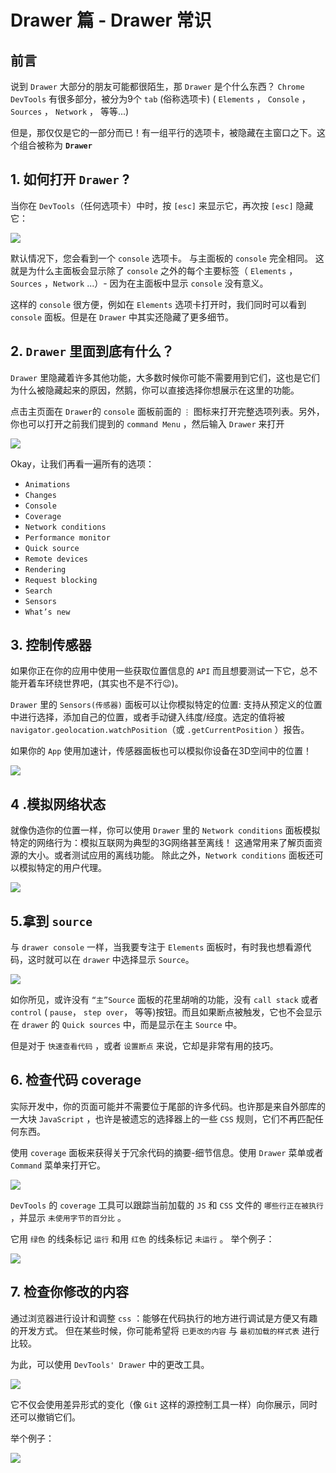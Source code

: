 # Drawer 篇 - Drawer 常识

## 前言

说到 `Drawer` 大部分的朋友可能都很陌生，那 `Drawer` 是个什么东西？
`Chrome DevTools` 有很多部分，被分为9个 `tab` (俗称选项卡) ( `Elements` ， `Console` ， `Sources` ， `Network` ， 等等...)

但是，那仅仅是它的一部分而已！有一组平行的选项卡，被隐藏在主窗口之下。这个组合被称为 **`Drawer`**


## 1. 如何打开 `Drawer` ?

当你在 `DevTools`（任何选项卡）中时，按 `[esc]` 来显示它，再次按 `[esc]` 隐藏它：

![](https://p1-jj.byteimg.com/tos-cn-i-t2oaga2asx/gold-user-assets/2018/12/20/167ca65dd246e55d~tplv-t2oaga2asx-image.image)

默认情况下，您会看到一个 `console` 选项卡。 与主面板的 `console` 完全相同。 这就是为什么主面板会显示除了 `console` 之外的每个主要标签（ `Elements` ，`Sources` ，`Network` ...）- 因为在主面板中显示 `console` 没有意义。

这样的 `console` 很方便，例如在 `Elements` 选项卡打开时，我们同时可以看到 `console` 面板。但是在 `Drawer` 中其实还隐藏了更多细节。

## 2. `Drawer` 里面到底有什么？

`Drawer` 里隐藏着许多其他功能，大多数时候你可能不需要用到它们，这也是它们为什么被隐藏起来的原因，然鹅，你可以直接选择你想展示在这里的功能。

点击主页面在 `Drawer`的 `console` 面板前面的 `⋮` 图标来打开完整选项列表。另外，你也可以打开之前我们提到的 `command Menu` ，然后输入 `Drawer` 来打开

![](https://p1-jj.byteimg.com/tos-cn-i-t2oaga2asx/gold-user-assets/2018/12/20/167ca65dd36c5272~tplv-t2oaga2asx-image.image)

Okay，让我们再看一遍所有的选项：

- `Animations`
- `Changes`
- `Console`
- `Coverage`
- `Network conditions`
- `Performance monitor`
- `Quick source`
- `Remote devices`
- `Rendering`
- `Request blocking`
- `Search`
- `Sensors` 
- `What’s new`

## 3. 控制传感器

如果你正在你的应用中使用一些获取位置信息的 `API` 而且想要测试一下它，总不能开着车环绕世界吧，(其实也不是不行😉)。

`Drawer` 里的 `Sensors(传感器)` 面板可以让你模拟特定的位置: 支持从预定义的位置中进行选择，添加自己的位置，或者手动键入纬度/经度。选定的值将被 `navigator.geolocation.watchPosition`（或 `.getCurrentPosition` ）报告。

如果你的 `App` 使用加速计，传感器面板也可以模拟你设备在3D空间中的位置！

![](https://p1-jj.byteimg.com/tos-cn-i-t2oaga2asx/gold-user-assets/2018/12/20/167caa871b562a48~tplv-t2oaga2asx-image.image)

## 4 .模拟网络状态

就像伪造你的位置一样，你可以使用 `Drawer` 里的 `Network conditions` 面板模拟特定的网络行为：模拟互联网为典型的3G网络甚至离线！ 这通常用来了解页面资源的大小。或者测试应用的离线功能。
除此之外，`Network conditions` 面板还可以模拟特定的用户代理。

![](https://p1-jj.byteimg.com/tos-cn-i-t2oaga2asx/gold-user-assets/2018/12/20/167caa8723019208~tplv-t2oaga2asx-image.image)

## 5.拿到 `source`

与 `drawer console` 一样，当我要专注于 `Elements` 面板时，有时我也想看源代码，这时就可以在 `drawer` 中选择显示 `Source`。

![](https://p1-jj.byteimg.com/tos-cn-i-t2oaga2asx/gold-user-assets/2018/12/20/167caa8719c239ee~tplv-t2oaga2asx-image.image)

如你所见，或许没有 `“主”Source` 面板的花里胡哨的功能，没有 `call stack` 或者 `control` ( `pause`， `step over`， 等等)按钮。而且如果断点被触发，它也不会显示在 `drawer` 的 `Quick sources` 中，而是显示在主 `Source` 中。

但是对于 `快速查看代码` ，或者 `设置断点` 来说，它却是非常有用的技巧。

## 6. 检查代码 coverage

实际开发中，你的页面可能并不需要位于尾部的许多代码。也许那是来自外部库的一大块 `JavaScript` ，也许是被遗忘的选择器上的一些 `CSS` 规则，它们不再匹配任何东西。

使用 `coverage` 面板来获得关于冗余代码的摘要-细节信息。使用 `Drawer` 菜单或者 `Command` 菜单来打开它。

![](https://p1-jj.byteimg.com/tos-cn-i-t2oaga2asx/gold-user-assets/2018/12/29/167f829daebc168d~tplv-t2oaga2asx-image.image)

`DevTools` 的 `coverage` 工具可以跟踪当前加载的 `JS` 和 `CSS` 文件的 `哪些行正在被执行` ，并显示 `未使用字节的百分比` 。

它用 `绿色` 的线条标记 `运行` 和用 `红色` 的线条标记 `未运行` 。 举个例子：

![](https://p1-jj.byteimg.com/tos-cn-i-t2oaga2asx/gold-user-assets/2018/12/29/167f829dae8fa7fb~tplv-t2oaga2asx-image.image)

## 7. 检查你修改的内容

通过浏览器进行设计和调整 `css` ：能够在代码执行的地方进行调试是方便又有趣的开发方式。 但在某些时候，你可能希望将 `已更改的内容` 与 `最初加载的样式表` 进行比较。

为此，可以使用 `DevTools' Drawer` 中的更改工具。

![](https://p1-jj.byteimg.com/tos-cn-i-t2oaga2asx/gold-user-assets/2018/12/29/167f829dad411a58~tplv-t2oaga2asx-image.image)

它不仅会使用差异形式的变化（像 `Git` 这样的源控制工具一样）向你展示，同时还可以撤销它们。 

举个例子：

![](https://p1-jj.byteimg.com/tos-cn-i-t2oaga2asx/gold-user-assets/2018/12/29/167f829dadf27e11~tplv-t2oaga2asx-image.image)
